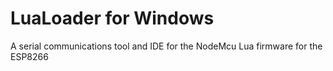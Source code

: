 LuaLoader for Windows
=========

A serial communications tool and IDE for the NodeMcu Lua firmware for the ESP8266
